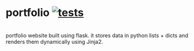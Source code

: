 # portfolio [![tests](https://github.com/a6enez3r/portfolio/actions/workflows/tests.yaml/badge.svg)](https://github.com/a6enez3r/portfolio/actions/workflows/tests.yaml)
<br />
portfolio website built using flask. it stores data in python lists + dicts and renders them dynamically using Jinja2.
